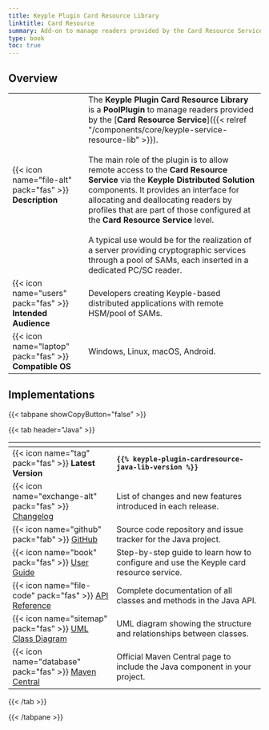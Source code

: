 ```yaml
---
title: Keyple Plugin Card Resource Library
linktitle: Card Resource
summary: Add-on to manage readers provided by the Card Resource Service.
type: book
toc: true
---
```

<style>
table th:nth-child(1) {
  width: 12rem;
}
</style>

## Overview

|                                                            |                                                                                                                                                                                                                                                                                                                                                                                                                                                                                                                                                                                                                                                                          |
|------------------------------------------------------------|--------------------------------------------------------------------------------------------------------------------------------------------------------------------------------------------------------------------------------------------------------------------------------------------------------------------------------------------------------------------------------------------------------------------------------------------------------------------------------------------------------------------------------------------------------------------------------------------------------------------------------------------------------------------------|
| {{< icon name="file-alt" pack="fas" >}} **Description**    | The **Keyple Plugin Card Resource Library** is a **PoolPlugin** to manage readers provided by the [**Card Resource Service**]({{< relref "/components/core/keyple-service-resource-lib" >}}).<br><br>The main role of the plugin is to allow remote access to the **Card Resource Service** via the **Keyple Distributed Solution** components. It provides an interface for allocating and deallocating readers by profiles that are part of those configured at the **Card Resource Service** level.<br><br>A typical use would be for the realization of a server providing cryptographic services through a pool of SAMs, each inserted in a dedicated PC/SC reader. |
| {{< icon name="users" pack="fas" >}} **Intended Audience** | Developers creating Keyple-based distributed applications with remote HSM/pool of SAMs.                                                                                                                                                                                                                                                                                                                                                                                                                                                                                                                                                                                  |
| {{< icon name="laptop" pack="fas" >}} **Compatible OS**    | Windows, Linux, macOS, Android.                                                                                                                                                                                                                                                                                                                                                                                                                                                                                                                                                                                                                                          |

## Implementations

{{< tabpane showCopyButton="false" >}}

{{< tab header="Java" >}}

<table>
<thead><tr><th></th><th></th></tr></thead>
<tbody>
  <tr>
    <td>{{< icon name="tag" pack="fas" >}} <strong>Latest Version</strong></td>
    <td><strong><code>{{% keyple-plugin-cardresource-java-lib-version %}}</code></strong></td>
  </tr>
  <tr>
    <td>{{< icon name="exchange-alt" pack="fas" >}} <a href="https://github.com/eclipse-keyple/keyple-plugin-cardresource-java-lib/blob/main/CHANGELOG.md">Changelog</a></td>
    <td>List of changes and new features introduced in each release.</td>
  </tr>
  <tr>
    <td>{{< icon name="github" pack="fab" >}} <a href="https://github.com/eclipse-keyple/keyple-plugin-cardresource-java-lib/">GitHub</a></td>
    <td>Source code repository and issue tracker for the Java project.</td>
  </tr>
  <tr>
    <td>{{< icon name="book" pack="fas" >}} <a href="/learn/user-guide/card-resource-service">User Guide</a></td>
    <td>Step-by-step guide to learn how to configure and use the Keyple card resource service.</td>
  </tr>
  <tr>
    <td>{{< icon name="file-code" pack="fas" >}} <a href="https://docs.keyple.org/keyple-plugin-cardresource-java-lib/">API Reference</a></td>
    <td>Complete documentation of all classes and methods in the Java API.</td>
  </tr>
  <tr>
    <td>{{< icon name="sitemap" pack="fas" >}} <a href="https://docs.keyple.org/keyple-plugin-cardresource-java-lib/">UML Class Diagram</a></td>
    <td>UML diagram showing the structure and relationships between classes.</td>
  </tr>
  <tr>
    <td>{{< icon name="database" pack="fas" >}} <a href="https://central.sonatype.com/search?q=keyple-plugin-cardresource-java-lib">Maven Central</a></td>
    <td>Official Maven Central page to include the Java component in your project.</td>
  </tr>
</tbody>
</table>

{{< /tab >}}

{{< /tabpane >}}